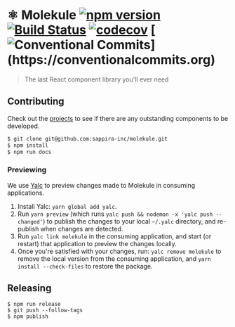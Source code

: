 # ⚛️ Molekule [![npm version](https://badge.fury.io/js/molekule.svg)](http://badge.fury.io/js/molekule) [![Build Status](https://travis-ci.org/heydoctor/molekule.svg?branch=master)](https://travis-ci.org/heydoctor/molekule) [![codecov](https://codecov.io/gh/heydoctor/molekule/branch/master/graph/badge.svg)](https://codecov.io/gh/heydoctor/molekule) [![Conventional Commits](https://img.shields.io/badge/Conventional%20Commits-:D-blue.svg?style="flats")](https://conventionalcommits.org)

> The last React component library you'll ever need

## Contributing

Check out the [projects](https://github.com/heydoctor/molekule/projects) to see if there are any outstanding components to be developed.

```sh
$ git clone git@github.com:sappira-inc/molekule.git
$ npm install
$ npm run docs
```

### Previewing

We use [Yalc](https://github.com/whitecolor/yalc) to preview changes made to Molekule in consuming applications.

1. Install Yalc: `yarn global add yalc`.
1. Run `yarn preview` (which runs `yalc push && nodemon -x 'yalc push --changed'`) to publish the changes to your local `~/.yalc` directory, and re-publish when changes are detected.
1. Run `yalc link molekule` in the consuming application, and start (or restart) that application to preview the changes locally.
1. Once you're satisfied with your changes, run: `yalc remove molekule` to remove the local version from the consuming application, and `yarn install --check-files` to restore the package.

## Releasing

```
$ npm run release
$ git push --follow-tags
$ npm publish
```
